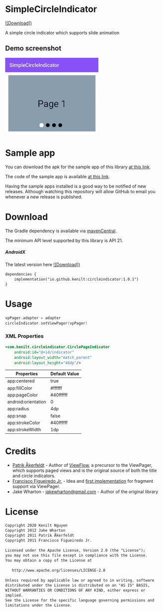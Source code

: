 # SimpleCircleIndicator
[ ![Download]) ](https://central.sonatype.com/artifact/io.github.kenilt/circleindicator)

A simple circle indicator which supports slide animation


## Demo screenshot
<img src="/screenshot/app_demo.gif" width="300">


# Sample app
You can download the apk for the sample app of this library [at this link](./app/apk).

The code of the sample app is available [at this link](./app/).

Having the sample apps installed is a good way to be notified of new releases. Although watching this repository will allow GitHub to email you whenever a new release is published.


# Download
The Gradle dependency is available via [mavenCentral](https://central.sonatype.com/artifact/io.github.kenilt/circleindicator).

The minimum API level supported by this library is API 21.

##### AndroidX
The latest version here [ ![Download]) ](https://central.sonatype.com/artifact/io.github.kenilt/circleindicator)
```
dependencies {
    implementation("io.github.kenilt:circleindicator:1.0.1")
}
```


# Usage

```kotlin
vpPager.adapter = adapter
circleIndicator.setViewPager(vpPager)
```


### XML Properties

```xml
<com.kenilt.circleindicator.CirclePageIndicator
	android:id="@+id/indicator"
	android:layout_width="match_parent"
	android:layout_height="48dp"/>
```

| Properties			| Default Value			|
| ----------------------------- | ----------------------------- |
| app:centered	 		| true				|
| app:fillColor			| #ffffff				|
| app:pageColor			| #40ffffff				|
| android:orientation		| 0  	|
| app:radius	| 4dp	|
| app:snap		| false	|
| app:strokeColor	| #40ffffff				|
| app:strokeWidth		| 1dp			|

# Credits

 * [Patrik Åkerfeldt][1] - Author of [ViewFlow][2], a precursor to the ViewPager,
   which supports paged views and is the original source of both the title
   and circle indicators.
 * [Francisco Figueiredo Jr.][3] - Idea and [first implementation][4] for
   fragment support via ViewPager.
 * Jake Wharton - <jakewharton@gmail.com> - Author of the original library



# License

    Copyright 2020 Kenilt Nguyen
    Copyright 2012 Jake Wharton
    Copyright 2011 Patrik Åkerfeldt
    Copyright 2011 Francisco Figueiredo Jr.

    Licensed under the Apache License, Version 2.0 (the "License");
    you may not use this file except in compliance with the License.
    You may obtain a copy of the License at

       http://www.apache.org/licenses/LICENSE-2.0

    Unless required by applicable law or agreed to in writing, software
    distributed under the License is distributed on an "AS IS" BASIS,
    WITHOUT WARRANTIES OR CONDITIONS OF ANY KIND, either express or implied.
    See the License for the specific language governing permissions and
    limitations under the License.






 [1]: https://github.com/pakerfeldt
 [2]: https://github.com/pakerfeldt/android-viewflow
 [3]: https://github.com/franciscojunior
 [4]: https://gist.github.com/1122947
